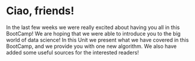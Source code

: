 # Ciao, friends!
In the last few weeks we were really excited about having you all in this BootCamp! We are hoping that we were able to introduce you to the big world of data science! In this Unit we present what we have covered in this BootCamp, and we provide you with one new algorithm. We also have added some useful sources for the interested readers! 
